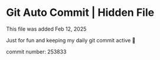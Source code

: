 # Git Auto Commit | Hidden File

This file was added Feb 12, 2025

Just for fun and keeping my daily git commit active 🤪

commit number: 253833
